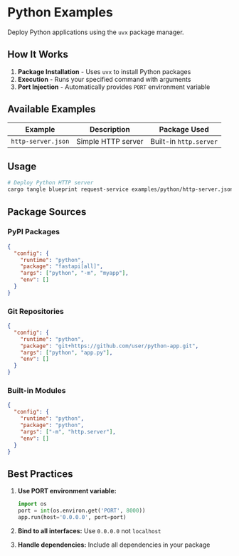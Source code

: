 # Python Examples

Deploy Python applications using the `uvx` package manager.

## How It Works

1. **Package Installation** - Uses `uvx` to install Python packages
2. **Execution** - Runs your specified command with arguments
3. **Port Injection** - Automatically provides `PORT` environment variable

## Available Examples

| Example | Description | Package Used |
|---------|-------------|--------------|
| `http-server.json` | Simple HTTP server | Built-in `http.server` |

## Usage

```bash
# Deploy Python HTTP server
cargo tangle blueprint request-service examples/python/http-server.json
```

## Package Sources

### PyPI Packages
```json
{
  "config": {
    "runtime": "python",
    "package": "fastapi[all]",
    "args": ["python", "-m", "myapp"],
    "env": []
  }
}
```

### Git Repositories  
```json
{
  "config": {
    "runtime": "python", 
    "package": "git+https://github.com/user/python-app.git",
    "args": ["python", "app.py"],
    "env": []
  }
}
```

### Built-in Modules
```json
{
  "config": {
    "runtime": "python",
    "package": "python", 
    "args": ["-m", "http.server"],
    "env": []
  }
}
```

## Best Practices

1. **Use PORT environment variable:**
   ```python
   import os
   port = int(os.environ.get('PORT', 8000))
   app.run(host='0.0.0.0', port=port)
   ```

2. **Bind to all interfaces:** Use `0.0.0.0` not `localhost`

3. **Handle dependencies:** Include all dependencies in your package
